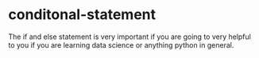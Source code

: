 # conditonal-statement
The if and else statement is very important if you are going to very helpful to you if you are learning data science or anything python in general.   
